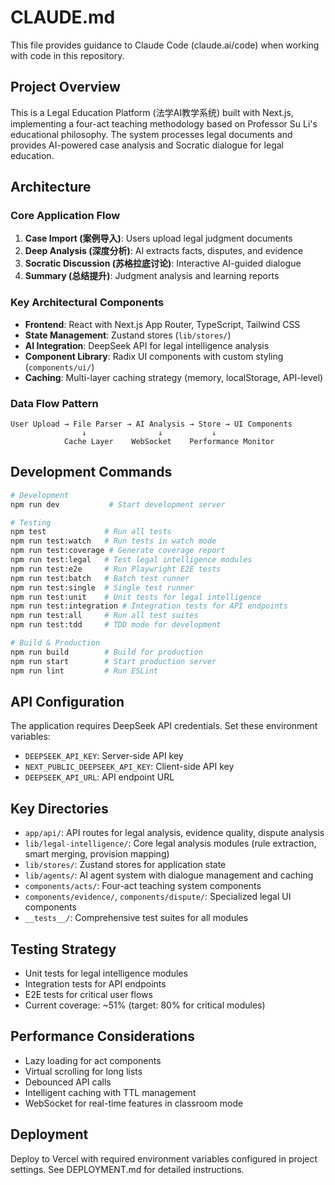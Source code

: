 # CLAUDE.md

This file provides guidance to Claude Code (claude.ai/code) when working with code in this repository.

## Project Overview

This is a Legal Education Platform (法学AI教学系统) built with Next.js, implementing a four-act teaching methodology based on Professor Su Li's educational philosophy. The system processes legal documents and provides AI-powered case analysis and Socratic dialogue for legal education.

## Architecture

### Core Application Flow
1. **Case Import (案例导入)**: Users upload legal judgment documents
2. **Deep Analysis (深度分析)**: AI extracts facts, disputes, and evidence
3. **Socratic Discussion (苏格拉底讨论)**: Interactive AI-guided dialogue
4. **Summary (总结提升)**: Judgment analysis and learning reports

### Key Architectural Components

- **Frontend**: React with Next.js App Router, TypeScript, Tailwind CSS
- **State Management**: Zustand stores (`lib/stores/`)
- **AI Integration**: DeepSeek API for legal intelligence analysis
- **Component Library**: Radix UI components with custom styling (`components/ui/`)
- **Caching**: Multi-layer caching strategy (memory, localStorage, API-level)

### Data Flow Pattern
```
User Upload → File Parser → AI Analysis → Store → UI Components
                ↓                ↓           ↓
            Cache Layer    WebSocket    Performance Monitor
```

## Development Commands

```bash
# Development
npm run dev           # Start development server

# Testing
npm test             # Run all tests
npm run test:watch   # Run tests in watch mode
npm run test:coverage # Generate coverage report
npm run test:legal   # Test legal intelligence modules
npm run test:e2e     # Run Playwright E2E tests
npm run test:batch   # Batch test runner
npm run test:single  # Single test runner
npm run test:unit    # Unit tests for legal intelligence
npm run test:integration # Integration tests for API endpoints
npm run test:all     # Run all test suites
npm run test:tdd     # TDD mode for development

# Build & Production
npm run build        # Build for production
npm run start        # Start production server
npm run lint         # Run ESLint
```

## API Configuration

The application requires DeepSeek API credentials. Set these environment variables:
- `DEEPSEEK_API_KEY`: Server-side API key
- `NEXT_PUBLIC_DEEPSEEK_API_KEY`: Client-side API key
- `DEEPSEEK_API_URL`: API endpoint URL

## Key Directories

- `app/api/`: API routes for legal analysis, evidence quality, dispute analysis
- `lib/legal-intelligence/`: Core legal analysis modules (rule extraction, smart merging, provision mapping)
- `lib/stores/`: Zustand stores for application state
- `lib/agents/`: AI agent system with dialogue management and caching
- `components/acts/`: Four-act teaching system components
- `components/evidence/`, `components/dispute/`: Specialized legal UI components
- `__tests__/`: Comprehensive test suites for all modules

## Testing Strategy

- Unit tests for legal intelligence modules
- Integration tests for API endpoints
- E2E tests for critical user flows
- Current coverage: ~51% (target: 80% for critical modules)

## Performance Considerations

- Lazy loading for act components
- Virtual scrolling for long lists
- Debounced API calls
- Intelligent caching with TTL management
- WebSocket for real-time features in classroom mode

## Deployment

Deploy to Vercel with required environment variables configured in project settings. See DEPLOYMENT.md for detailed instructions.